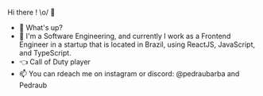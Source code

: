 Hi there ! \o/ 👋

- 👋 What's up?
- 🌱 I'm a Software Engineering, and currently I work as a Frontend Engineer in a startup that is located in Brazil, using ReactJS, JavaScript, and TypeScript.
- :point_left: Call of Duty player
- 📫 You can rdeach me on instagram or discord: @pedraubarba and Pedraub

<!---
PedroBarbosaSw/PedroBarbosaSw is a ✨ special ✨ repository because its `README.md` (this file) appears on your GitHub profile.
You can click the Preview link to take a look at your changes.
--->
